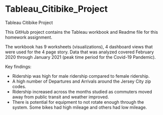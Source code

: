 # Tableau_Citibike_Project
Tableau Citibike Project

This GitHub project contains the Tableau workbook and Readme file for this homework assignment.

The workbook has 9 worksheets (visualizations), 4 dashboard views that were used for the 4 page story.
Data that was analyzed covered February 2020 through January 2021 (peak time period for the Covid-19 Pandemic). 

Key findings:
- Ridership was high for male ridership compared to female ridership.   
- A high number of Departures and Arrivals around the Jersey City zip codes.
- Ridership increased across the months studied as commuters moved away from public transit and weather improved.
- There is potential for equipment to not rotate enough through the system.  Some bikes had high mileage and others had low mileage. 
